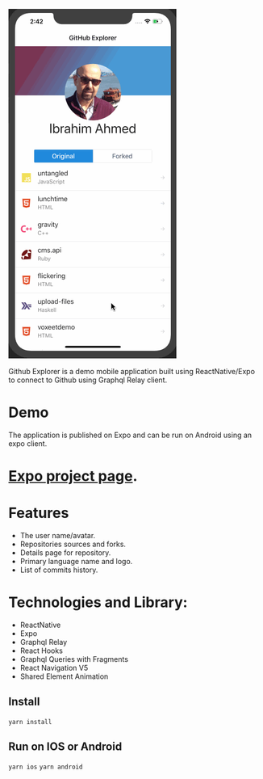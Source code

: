 ![](github-explorer.gif)

Github Explorer is a demo mobile application built using ReactNative/Expo to connect to Github using Graphql Relay client.

# Demo

The application is published on Expo and can be run on Android using an expo client. 

# [Expo project page](https://expo.io/@ibrahimahmed/githubexplorer).

# Features

-   The user name/avatar.
-   Repositories sources and forks.
-   Details page for repository.
-   Primary language name and logo.
-   List of commits history.

# Technologies and Library:

-   ReactNative
-   Expo
-   Graphql Relay
-   React Hooks
-   Graphql Queries with Fragments
-   React Navigation V5
-   Shared Element Animation

## Install

`yarn install`

## Run on IOS or Android

`yarn ios`
`yarn android`
